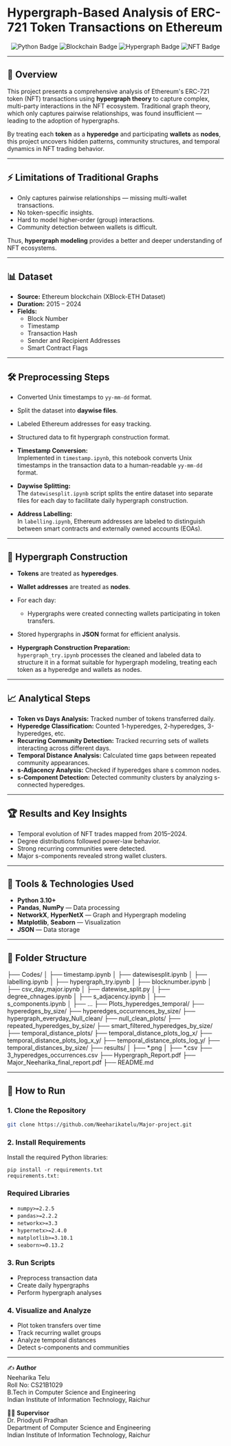 # Hypergraph-Based Analysis of ERC-721 Token Transactions on Ethereum

<p align="center">
  <img src="https://img.shields.io/badge/Python-3.10+-blue.svg" alt="Python Badge"/>
  <img src="https://img.shields.io/badge/Blockchain-Ethereum-black.svg" alt="Blockchain Badge"/>
  <img src="https://img.shields.io/badge/Graph%20Theory-Hypergraph-red.svg" alt="Hypergraph Badge"/>
  <img src="https://img.shields.io/badge/NFT-ERC721-purple.svg" alt="NFT Badge"/>
  
</p>

---

## 📌 Overview
This project presents a comprehensive analysis of Ethereum's ERC-721 token (NFT) transactions using **hypergraph theory** to capture complex, multi-party interactions in the NFT ecosystem. Traditional graph theory, which only captures pairwise relationships, was found insufficient — leading to the adoption of hypergraphs.

By treating each **token** as a **hyperedge** and participating **wallets** as **nodes**, this project uncovers hidden patterns, community structures, and temporal dynamics in NFT trading behavior.

---

## ⚡ Limitations of Traditional Graphs
-  Only captures pairwise relationships — missing multi-wallet transactions.
-  No token-specific insights.
-  Hard to model higher-order (group) interactions.
-  Community detection between wallets is difficult.

Thus, **hypergraph modeling** provides a better and deeper understanding of NFT ecosystems.

---

## 📊 Dataset
- **Source:** Ethereum blockchain (XBlock-ETH Dataset)
- **Duration:** 2015 – 2024
- **Fields:**
  - Block Number
  - Timestamp
  - Transaction Hash
  - Sender and Recipient Addresses
  - Smart Contract Flags

---

## 🛠️ Preprocessing Steps
- Converted Unix timestamps to `yy-mm-dd` format.
- Split the dataset into **daywise files**.
- Labeled Ethereum addresses for easy tracking.
- Structured data to fit hypergraph construction format.

- **Timestamp Conversion:**  
  Implemented in `timestamp.ipynb`, this notebook converts Unix timestamps in the transaction data to a human-readable `yy-mm-dd` format.

- **Daywise Splitting:**  
  The `datewisesplit.ipynb` script splits the entire dataset into separate files for each day to facilitate daily hypergraph construction.

- **Address Labelling:**  
  In `labelling.ipynb`, Ethereum addresses are labeled to distinguish between smart contracts and externally owned accounts (EOAs).

---

## 🔗 Hypergraph Construction
- **Tokens** are treated as **hyperedges**.
- **Wallet addresses** are treated as **nodes**.
- For each day:
  - Hypergraphs were created connecting wallets participating in token transfers.
- Stored hypergraphs in **JSON** format for efficient analysis.
  
- **Hypergraph Construction Preparation:**  
  `hypergraph_try.ipynb` processes the cleaned and labeled data to structure it in a format suitable for hypergraph modeling, treating each token as a hyperedge and wallets as nodes.
---

## 📈 Analytical Steps
- **Token vs Days Analysis:** Tracked number of tokens transferred daily.
- **Hyperedge Classification:** Counted 1-hyperedges, 2-hyperedges, 3-hyperedges, etc.
- **Recurring Community Detection:** Tracked recurring sets of wallets interacting across different days.
- **Temporal Distance Analysis:** Calculated time gaps between repeated community appearances.
- **s-Adjacency Analysis:** Checked if hyperedges share s common nodes.
- **s-Component Detection:** Detected community clusters by analyzing s-connected hyperedges.

---

## 🏆 Results and Key Insights
- Temporal evolution of NFT trades mapped from 2015–2024.
- Degree distributions followed power-law behavior.
- Strong recurring communities were detected.
- Major s-components revealed strong wallet clusters.

---

## 🧰 Tools & Technologies Used
- **Python 3.10+**
- **Pandas**, **NumPy** — Data processing
- **NetworkX**, **HyperNetX** — Graph and Hypergraph modeling
- **Matplotlib**, **Seaborn** — Visualization
- **JSON** — Data storage

---

## 📂 Folder Structure
├── Codes/
│ ├── timestamp.ipynb
│ ├── datewisesplit.ipynb
│ ├── labelling.ipynb
│ ├── hypergraph_try.ipynb
│ ├── blocknumber.ipynb
│ ├── csv_day_major.ipynb
│ ├── datewise_split.py
│ ├── degree_chnages.ipynb
│ ├── s_adjacency.ipynb
│ ├── s_components.ipynb
│ ├── ...
├── Plots_hyperedges_temporal/
├── hyperedges_by_size/
├── hyperedges_occurrences_by_size/
├── hypergraph_everyday_Null_clean/
├── null_clean_plots/
├── repeated_hyperedges_by_size/
├── smart_filtered_hyperedges_by_size/
├── temporal_distance_plots/
├── temporal_distance_plots_log_x/
├── temporal_distance_plots_log_x_y/
├── temporal_distance_plots_log_y/
├── temporal_distances_by_size/
├── results/
│ ├── *.png
│ ├── *.csv
├── 3_hyperedges_occurrences.csv
├── Hypergraph_Report.pdf
├── Major_Neeharika_final_report.pdf
├── README.md

---

## 🚀 How to Run

### 1. Clone the Repository
```bash
git clone https://github.com/Neeharikatelu/Major-project.git

```
### 2. Install Requirements
Install the required Python libraries:
```
pip install -r requirements.txt
requirements.txt:
```

### Required Libraries
- `numpy>=2.2.5`
- `pandas>=2.2.2`
- `networkx>=3.3`
- `hypernetx>=2.4.0`
- `matplotlib>=3.10.1`
- `seaborn>=0.13.2`

### 3. Run Scripts
- Preprocess transaction data
- Create daily hypergraphs
- Perform hypergraph analyses

### 4. Visualize and Analyze
- Plot token transfers over time
- Track recurring wallet groups
- Analyze temporal distances
- Detect s-components and communities

---

✍️ **Author**  
Neeharika Telu  
Roll No: CS21B1029  
B.Tech in Computer Science and Engineering  
Indian Institute of Information Technology, Raichur

👨‍🏫 **Supervisor**  
Dr. Priodyuti Pradhan  
Department of Computer Science and Engineering  
Indian Institute of Information Technology, Raichur

